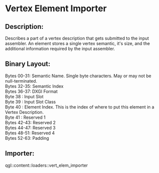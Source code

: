 Vertex Element Importer
=======================

## Description:
Describes a part of a vertex description that gets submitted to the input 
assembler. An element stores a single vertex semantic, it's size, and the 
additional information required by the input assembler.

## Binary Layout:
Bytes 00-31: Semantic Name. Single byte characters. May or may not be 
null-terminated.  
Bytes 32-35: Semantic Index  
Bytes 36-37: DXGI Format  
Byte  38   : Input Slot  
Byte  39   : Input Slot Class  
Byte  40   : Element Index. This is the index of where to put this element in a 
Vertex Description.  
Byte  41   : Reserved 1  
Bytes 42-43: Reserved 2  
Bytes 44-47: Reserved 3  
Bytes 48-51: Reserved 4  
Bytes 52-63: Padding  

## Importer:
qgl::content::loaders::vert_elem_importer